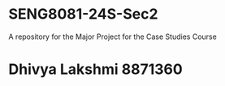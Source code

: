 # SENG8081-24S-Sec2
A repository for the Major Project for the Case Studies Course 
# Dhivya Lakshmi 8871360
